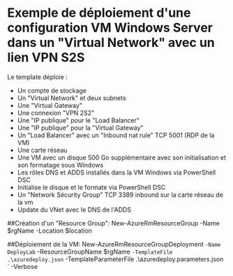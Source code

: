 # Exemple de déploiement d'une configuration VM Windows Server dans un "Virtual Network" avec un lien VPN S2S


Le template déploie :
- Un compte de stockage
- Un "Virtual Network" et deux subnets
- Une "Virtual Gateway"
- Une connexion "VPN 2S2"
- Une "IP publique" pour le "Load Balancer"
- Une "IP publique" pour la "Virtual Gateway"
- Un "Load Balancer" avec un "Inbound nat rule" TCP 5001 (RDP de la VM)
- Une carte réseau
- Une VM avec un disque 500 Go supplémentaire avec son initialisation et son formatage sous Windows
- Les rôles DNS et ADDS installés dans la VM Windows via PowerShell DSC
- Initialise le disque et le formate via PowerShell DSC
- Un "Network Sécurity Group" TCP 3389 inbound sur la carte réseau de la vm
- Update du VNet avec le DNS de l'ADDS 



##Création d'un "Resource Group":
New-AzureRmResourceGroup -Name $rgName -Location $location 


##Déploiement de la VM:
New-AzureRmResourceGroupDeployment `
-Name DeployLab `
-ResourceGroupName $rgName `
-TemplateFile .\azuredeploy.json `
-TemplateParameterFile .\azuredeploy.parameters.json `
-Verbose

